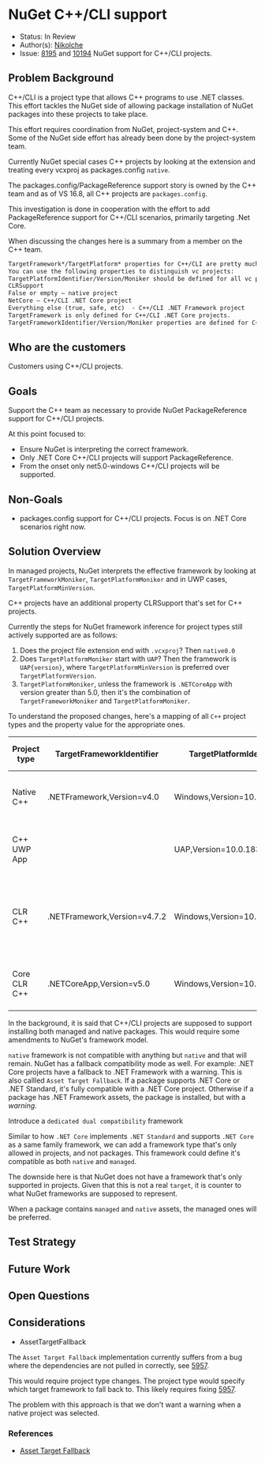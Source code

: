 # NuGet C++/CLI support

* Status: In Review
* Author(s): [Nikolche](https://github.com/nkolev92)
* Issue: [8195](https://github.com/NuGet/Home/issues/8195) and [10194](https://github.com/NuGet/Home/issues/10194) NuGet support for C++/CLI projects.

## Problem Background

C++/CLI is a project type that allows C++ programs to use .NET classes.
This effort tackles the NuGet side of allowing package installation of NuGet packages into these projects to take place.

This effort requires coordination from NuGet, project-system and C++.
Some of the NuGet side effort has already been done by the project-system team.

Currently NuGet special cases C++ projects by looking at the extension and treating every vcxproj as packages.config `native`.

The packages.config/PackageReference support story is owned by the C++ team and as of VS 16.8, all C++ projects are `packages.config`.

This investigation is done in cooperation with the effort to add PackageReference support for C++/CLI scenarios, primarily targeting .Net Core.

When discussing the changes here is a summary from a member on the C++ team.

```md
TargetFramework*/TargetPlatform* properties for C++/CLI are pretty much the same as for c#, so they should be used in nuget instead of just checking for .vcxproj extension. Also, C++/CLI can use/reference not only managed, but native code as well, so “native” packages should be allowed together with the appropriate managed ones.
You can use the following properties to distinguish vc projects:
TargetPlatformIdentifier/Version/Moniker should be defined for all vc projects.
CLRSupport
False or empty – native project
NetCore – C++/CLI .NET Core project
Everything else (true, safe, etc)  - C++/CLI .NET Framework project
TargetFramework is only defined for C++/CLI .NET Core projects.
TargetFrameworkIdentifier/Version/Moniker properties are defined for C++/CLI .NET Framework projects. Note, that they are also confusingly defined for pure native ones too (in msbuild common targets, at least, they used to be), so you need to check other properties first (i.e. TargetPlatformIdentifier and CLRSupport). You can also use project capabilities: “native” vs “managed”
```

## Who are the customers

Customers using C++/CLI projects.

## Goals

Support the C++ team as necessary to provide NuGet PackageReference support for C++/CLI projects.

At this point focused to:

* Ensure NuGet is interpreting the correct framework.
* Only .NET Core C++/CLI projects will support PackageReference.
* From the onset only net5.0-windows C++/CLI projects will be supported.

## Non-Goals

* packages.config support for C++/CLI projects. Focus is on .NET Core scenarios right now.

## Solution Overview

In managed projects, NuGet interprets the effective framework by looking at `TargetFrameworkMoniker`, `TargetPlatformMoniker` and in UWP cases, `TargetPlatformMinVersion`.

C++ projects have an additional property CLRSupport that's set for C++ projects.

Currently the steps for NuGet framework inference for project types still actively supported are as follows:

1. Does the project file extension end with `.vcxproj`? Then `native0.0`
1. Does `TargetPlatformMoniker` start with `UAP`? Then the framework is `UAP{version}`, where `TargetPlatformMinVersion` is preferred over `TargetPlatformVersion`.
1. `TargetPlatformMoniker`, unless the framework is `.NETCoreApp` with version greater than 5.0, then it's the combination of `TargetFrameworkMoniker` and `TargetPlatformMoniker`.

To understand the proposed changes, here's a mapping of all `C++` project types and the property value for the appropriate ones.

| Project type | TargetFrameworkIdentifier | TargetPlatformIdentifier | CLRSupport | Effective NuGet framework | Notes | Open questions |
|--------------|---------------------------|--------------------------|------------|---------------------------|-------|----------------|
| Native C++ | .NETFramework,Version=v4.0 | Windows,Version=10.0.19041.0 | false | native | NuGet will continue special casing vcxproj. |
| C++ UWP App | | UAP,Version=10.0.18362.0 | false | native | NuGet will continue special casing vcxproj. |
| CLR C++ | .NETFramework,Version=v4.7.2 | Windows,Version=10.0.19041.0 | true | ??? | This project has .NET Framework CLR support | Are these projects expected to be PackageReference or packages.config? What's the effective target framework |
| Core CLR C++ | .NETCoreApp,Version=v5.0 | Windows,Version=10.0.19041.0 | NetCore | ??? | What's the effective framework? Is it `net5.0-windows`? |

In the background, it is said that C++/CLI projects are supposed to support installing both managed and native packages. This would require some amendments to NuGet's framework model.

`native` framework is not compatible with anything but `native` and that will remain.
NuGet has a fallback compatibility mode as well.
For example: .NET Core projects have a fallback to .NET Framework with a warning. This is also callled `Asset Target Fallback`.
If a package supports .NET Core or .NET Standard, it's fully compatible with a .NET Core project. Otherwise if a package has .NET Framework assets, the package is installed, but with a *warning*.

Introduce a `dedicated dual compatibility` framework

Similar to how `.NET Core` implements `.NET Standard` and supports `.NET Core` as a same family framework, we can add a framework type that's only allowed in projects, and not packages. This framework could define it's compatible as both `native` and `managed`.

The downside here is that NuGet does not have a framework that's only supported in projects. Given that this is not a real `target`, it is counter to what NuGet frameworks are supposed to represent.

When a package contains `managed` and `native` assets, the managed ones will be preferred.

## Test Strategy

## Future Work

## Open Questions

## Considerations

* AssetTargetFallback

The `Asset Target Fallback` implementation currently suffers from a bug where the dependencies are not pulled in correctly, see [5957](https://github.com/NuGet/Home/issues/5957).

This would require project type changes. The project type would specify which target framework to fall back to. This likely requires fixing [5957](https://github.com/NuGet/Home/issues/5957).

The problem with this approach is that we don't want a warning when a native project was selected.

### References

* [Asset Target Fallback](https://github.com/NuGet/Home/wiki/Enable-.NET-Core-2.0-projects-to-work-with-.NET-Framework-4.6.1-compatible-packages)